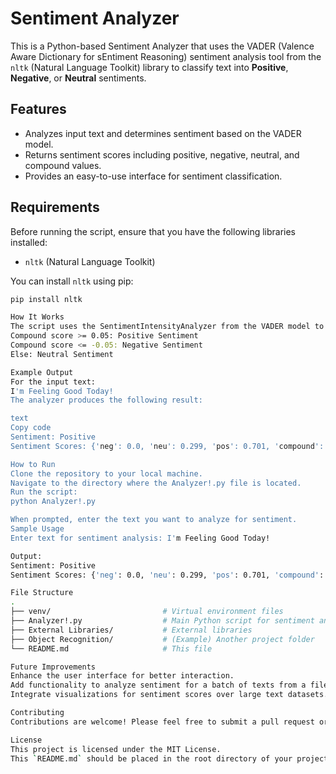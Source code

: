 # Sentiment Analyzer

This is a Python-based Sentiment Analyzer that uses the VADER (Valence Aware Dictionary for sEntiment Reasoning) sentiment analysis tool from the `nltk` (Natural Language Toolkit) library to classify text into **Positive**, **Negative**, or **Neutral** sentiments.

## Features
- Analyzes input text and determines sentiment based on the VADER model.
- Returns sentiment scores including positive, negative, neutral, and compound values.
- Provides an easy-to-use interface for sentiment classification.

## Requirements

Before running the script, ensure that you have the following libraries installed:

- `nltk` (Natural Language Toolkit)

You can install `nltk` using pip:

```bash
pip install nltk

How It Works
The script uses the SentimentIntensityAnalyzer from the VADER model to analyze the sentiment of a given text. The sentiment is determined based on the compound score:
Compound score >= 0.05: Positive Sentiment
Compound score <= -0.05: Negative Sentiment
Else: Neutral Sentiment

Example Output
For the input text:
I'm Feeling Good Today!
The analyzer produces the following result:

text
Copy code
Sentiment: Positive
Sentiment Scores: {'neg': 0.0, 'neu': 0.299, 'pos': 0.701, 'compound': 0.5707}

How to Run
Clone the repository to your local machine.
Navigate to the directory where the Analyzer!.py file is located.
Run the script:
python Analyzer!.py

When prompted, enter the text you want to analyze for sentiment.
Sample Usage
Enter text for sentiment analysis: I'm Feeling Good Today!

Output:
Sentiment: Positive
Sentiment Scores: {'neg': 0.0, 'neu': 0.299, 'pos': 0.701, 'compound': 0.5707}

File Structure
.
├── venv/                         # Virtual environment files
├── Analyzer!.py                  # Main Python script for sentiment analysis
├── External Libraries/           # External libraries
├── Object Recognition/           # (Example) Another project folder
└── README.md                     # This file

Future Improvements
Enhance the user interface for better interaction.
Add functionality to analyze sentiment for a batch of texts from a file.
Integrate visualizations for sentiment scores over large text datasets.

Contributing
Contributions are welcome! Please feel free to submit a pull request or open an issue for improvements or bugs.

License
This project is licensed under the MIT License.
This `README.md` should be placed in the root directory of your project and provides an overview of how 
